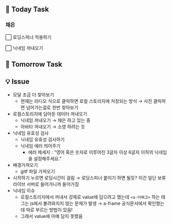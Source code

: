 ## 📢 Today Task

### 채은

⬜ 로딩스피너 적용하기

⬜ 닉네임 꺼내오기

## 🚀 Tomorrow Task

## 💡 Issue

- 모달 조금 더 찾아보기
  - 현재는 라디오 식으로 클릭하면 로컬 스토리지에 저장되는 방식 → 사진 클릭하면 넘어가는걸로 한번 찾아보기
- 로컬스토리지에 담아둔 데이터 꺼내오기
  - 닉네임 꺼내오기 → 채은 하고 있는 중
  - 아바타 꺼내오기 → 소영 하려는 듯
- 닉네임 유효성 검사
  - 닉네임 유효성 검사하기
  - 닉네임 에러 띄어주기
    - 에러 메세지 : "영어 혹은 숫자로 이루어진 3글자 이상 6글자 이하의 닉네임을 설정해주세요.”
- 배경가져오기
  - gltf 파일 가져오기
- 시작하기 누르면 로딩시간이 걸림 → 로딩스피너 붙이기 하면 될듯? 이건 일단 보류 라이브 서버로 들어가니까 들어가짐
- 닉네임 이슈
  - 로컬스토리지에서 꺼내서 강제로 value에 담으려고 했는데 `<a-어쩌고>` 하는 태그는 js에서 불려와지지 않는 문제가 발생 → a-frame 공식문서에서 확인했는데 따로 부르는 방법이 있음!
  - 그래서 value에 아예 담지 못했음
